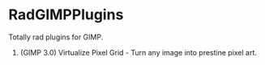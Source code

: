 # RadGIMPPlugins

Totally rad plugins for GIMP.

1. (GIMP 3.0) Virtualize Pixel Grid - Turn any image into prestine pixel art.
